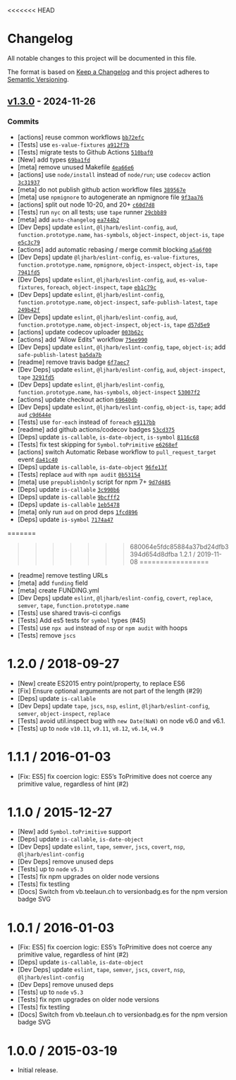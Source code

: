 <<<<<<< HEAD
# Changelog

All notable changes to this project will be documented in this file.

The format is based on [Keep a Changelog](https://keepachangelog.com/en/1.0.0/)
and this project adheres to [Semantic Versioning](https://semver.org/spec/v2.0.0.html).

## [v1.3.0](https://github.com/ljharb/es-to-primitive/compare/v1.2.1...v1.3.0) - 2024-11-26

### Commits

- [actions] reuse common workflows [`bb72efc`](https://github.com/ljharb/es-to-primitive/commit/bb72efc7e04ae11b84e4aecf120a4e9063e34428)
- [Tests] use `es-value-fixtures` [`a912f7b`](https://github.com/ljharb/es-to-primitive/commit/a912f7b675333735c1c980cda88772ac1870395b)
- [Tests] migrate tests to Github Actions [`510baf0`](https://github.com/ljharb/es-to-primitive/commit/510baf092633a62d59866fbf56836ce42c717c70)
- [New] add types [`69ba1fd`](https://github.com/ljharb/es-to-primitive/commit/69ba1fdcac834b03698739990ba98fe6007024dc)
- [meta] remove unused Makefile [`4ea66e6`](https://github.com/ljharb/es-to-primitive/commit/4ea66e62ef4afa0102eb8335ba3e003e8332f664)
- [actions] use `node/install` instead of `node/run`; use `codecov` action [`3c31937`](https://github.com/ljharb/es-to-primitive/commit/3c31937119ca24fd6d00e362d6435a28cfe9e91c)
- [meta] do not publish github action workflow files [`389567e`](https://github.com/ljharb/es-to-primitive/commit/389567e8523b65b90b529f1029d215fd4f12ac14)
- [meta] use `npmignore` to autogenerate an npmignore file [`9f3aa76`](https://github.com/ljharb/es-to-primitive/commit/9f3aa7651791ab9386408035491a1ba4fec4c432)
- [actions] split out node 10-20, and 20+ [`c60d7d8`](https://github.com/ljharb/es-to-primitive/commit/c60d7d822a36880bce0535335c70fdc2a8da232d)
- [Tests] run `nyc` on all tests; use `tape` runner [`29cbb89`](https://github.com/ljharb/es-to-primitive/commit/29cbb89800b5cfef9bef3ae7e0e779c782e1bbb9)
- [meta] add `auto-changelog` [`ea744b2`](https://github.com/ljharb/es-to-primitive/commit/ea744b2a0bda788b0d957c1787e41434e98b0155)
- [Dev Deps] update `eslint`, `@ljharb/eslint-config`, `aud`, `function.prototype.name`, `has-symbols`, `object-inspect`, `object-is`, `tape` [`e5c3c79`](https://github.com/ljharb/es-to-primitive/commit/e5c3c792f67685a9647e817e7582d4c76a876f69)
- [actions] add automatic rebasing / merge commit blocking [`a5a6f00`](https://github.com/ljharb/es-to-primitive/commit/a5a6f0066540c91c8aa45a4921f1cd2349f435ba)
- [Dev Deps] update `@ljharb/eslint-config`, `es-value-fixtures`, `function.prototype.name`, `npmignore`, `object-inspect`, `object-is`, `tape` [`7941fd5`](https://github.com/ljharb/es-to-primitive/commit/7941fd530fb3a73f923b76c739335ffc21793ad6)
- [Dev Deps] update `eslint`, `@ljharb/eslint-config`, `aud`, `es-value-fixtures`, `foreach`, `object-inspect`, `tape` [`eb1c79c`](https://github.com/ljharb/es-to-primitive/commit/eb1c79c288c89154014634b94f64308344901eaf)
- [Dev Deps] update `eslint`, `@ljharb/eslint-config`, `function.prototype.name`, `object-inspect`, `safe-publish-latest`, `tape` [`249b42f`](https://github.com/ljharb/es-to-primitive/commit/249b42f1ce069ea78a032f10414d1c1c0b6c6345)
- [Dev Deps] update `eslint`, `@ljharb/eslint-config`, `aud`, `function.prototype.name`, `object-inspect`, `object-is`, `tape` [`d57d5e9`](https://github.com/ljharb/es-to-primitive/commit/d57d5e9ea5ea4778f383e2f1aa637be0be80dd78)
- [actions] update codecov uploader [`003b62c`](https://github.com/ljharb/es-to-primitive/commit/003b62c483372d5eac38f51925b6cbdf5d7a0665)
- [actions] add "Allow Edits" workflow [`75ee990`](https://github.com/ljharb/es-to-primitive/commit/75ee99083626dc14558ae294c127e4aaf925d214)
- [Dev Deps] update `eslint`, `@ljharb/eslint-config`, `tape`, `object-is`; add `safe-publish-latest` [`ba5da7b`](https://github.com/ljharb/es-to-primitive/commit/ba5da7bffd93c3cc2e079ad751a3e678333a973e)
- [readme] remove travis badge [`6f7aec7`](https://github.com/ljharb/es-to-primitive/commit/6f7aec78e4f1ebfca74c384a837063f4099e7b9b)
- [Dev Deps] update `eslint`, `@ljharb/eslint-config`, `aud`, `object-inspect`, `tape` [`3291fd5`](https://github.com/ljharb/es-to-primitive/commit/3291fd567695b45bddc58e5ec3da2dcce0e5ccc7)
- [Dev Deps] update `eslint`, `@ljharb/eslint-config`, `function.prototype.name`, `has-symbols`, `object-inspect` [`53007f2`](https://github.com/ljharb/es-to-primitive/commit/53007f25d1f26e301b4f41d070c423723bed1690)
- [actions] update checkout action [`69640db`](https://github.com/ljharb/es-to-primitive/commit/69640dbb9ddafe05527388fe72bda1aca08d07b5)
- [Dev Deps] update `eslint`, `@ljharb/eslint-config`, `object-is`, `tape`; add `aud` [`c9d644e`](https://github.com/ljharb/es-to-primitive/commit/c9d644ef3c6b2210e86ce2d3aa8e8b1668f6801d)
- [Tests] use `for-each` instead of `foreach` [`e9117bb`](https://github.com/ljharb/es-to-primitive/commit/e9117bb055417cb721dbf5dbe1d23b058a8241f2)
- [readme] add github actions/codecov badges [`53cd375`](https://github.com/ljharb/es-to-primitive/commit/53cd375ab22a25d4bada35000473e30c22ee2028)
- [Deps] update `is-callable`, `is-date-object`, `is-symbol` [`8116c68`](https://github.com/ljharb/es-to-primitive/commit/8116c68a8ba555f8daaf1d71a60c974d3439c94b)
- [Tests] fix test skipping for `Symbol.toPrimitive` [`e6268ef`](https://github.com/ljharb/es-to-primitive/commit/e6268ef31b34cb5263501ba9735ccce78a07e504)
- [actions] switch Automatic Rebase workflow to `pull_request_target` event [`da41c40`](https://github.com/ljharb/es-to-primitive/commit/da41c40399c2a574f74a59b85800d9934b91d49a)
- [Deps] update `is-callable`, `is-date-object` [`96fe13f`](https://github.com/ljharb/es-to-primitive/commit/96fe13ff3c486c7857c2ca69ac70161ef0e5b4a1)
- [Tests] replace `aud` with `npm audit` [`0b53154`](https://github.com/ljharb/es-to-primitive/commit/0b531546081427cb8a4fc06fde5540ba0b287b5b)
- [meta] use `prepublishOnly` script for npm 7+ [`9d7d485`](https://github.com/ljharb/es-to-primitive/commit/9d7d4856d4b5f28c68de2aba068522b9a85ee669)
- [Deps] update `is-callable` [`3c990b6`](https://github.com/ljharb/es-to-primitive/commit/3c990b646813e2470b19460e32801113f9acc13b)
- [Deps] update `is-callable` [`9bcfff2`](https://github.com/ljharb/es-to-primitive/commit/9bcfff276ce078034404b6b27e4f74beb530002c)
- [Deps] update `is-callable` [`1eb5478`](https://github.com/ljharb/es-to-primitive/commit/1eb5478e0c93b230b7bc67f9fef963d94a391117)
- [meta] only run `aud` on prod deps [`1fcd896`](https://github.com/ljharb/es-to-primitive/commit/1fcd89684a4351c15fec2cb289ecc331f917b80e)
- [Deps] update `is-symbol` [`7174a47`](https://github.com/ljharb/es-to-primitive/commit/7174a474f4f9f07319c81f046b10446caf9b3af0)

<!-- auto-changelog-above -->

=======
>>>>>>> 680064e5fdc85884a37bd24dfb3394d654d8dfba
1.2.1 / 2019-11-08
=================
  * [readme] remove testling URLs
  * [meta] add `funding` field
  * [meta] create FUNDING.yml
  * [Dev Deps] update `eslint`, `@ljharb/eslint-config`, `covert`, `replace`, `semver`, `tape`, `function.prototype.name`
  * [Tests] use shared travis-ci configs
  * [Tests] Add es5 tests for `symbol` types (#45)
  * [Tests] use `npx aud` instead of `nsp` or `npm audit` with hoops
  * [Tests] remove `jscs`

1.2.0 / 2018-09-27
=================
  * [New] create ES2015 entry point/property, to replace ES6
  * [Fix] Ensure optional arguments are not part of the length (#29)
  * [Deps] update `is-callable`
  * [Dev Deps] update `tape`, `jscs`, `nsp`, `eslint`, `@ljharb/eslint-config`, `semver`, `object-inspect`, `replace`
  * [Tests] avoid util.inspect bug with `new Date(NaN)` on node v6.0 and v6.1.
  * [Tests] up to `node` `v10.11`, `v9.11`, `v8.12`, `v6.14`, `v4.9`

1.1.1 / 2016-01-03
=================
  * [Fix: ES5] fix coercion logic: ES5’s ToPrimitive does not coerce any primitive value, regardless of hint (#2)

1.1.0 / 2015-12-27
=================
  * [New] add `Symbol.toPrimitive` support
  * [Deps] update `is-callable`, `is-date-object`
  * [Dev Deps] update `eslint`, `tape`, `semver`, `jscs`, `covert`, `nsp`, `@ljharb/eslint-config`
  * [Dev Deps] remove unused deps
  * [Tests] up to `node` `v5.3`
  * [Tests] fix npm upgrades on older node versions
  * [Tests] fix testling
  * [Docs] Switch from vb.teelaun.ch to versionbadg.es for the npm version badge SVG

1.0.1 / 2016-01-03
=================
  * [Fix: ES5] fix coercion logic: ES5’s ToPrimitive does not coerce any primitive value, regardless of hint (#2)
  * [Deps] update `is-callable`, `is-date-object`
  * [Dev Deps] update `eslint`, `tape`, `semver`, `jscs`, `covert`, `nsp`, `@ljharb/eslint-config`
  * [Dev Deps] remove unused deps
  * [Tests] up to `node` `v5.3`
  * [Tests] fix npm upgrades on older node versions
  * [Tests] fix testling
  * [Docs] Switch from vb.teelaun.ch to versionbadg.es for the npm version badge SVG

1.0.0 / 2015-03-19
=================
  * Initial release.
